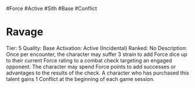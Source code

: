 #Force
#Active
#Sith
#Base
#Conflict 
# Ravage
Tier: 5
Quality: Base
Activation: Active (Incidental)
Ranked: No
Description: Once per encounter, the character may suffer 3 strain to add Force dice up to their current Force rating to a combat check targeting an engaged opponent. The character may spend Force points to add successes or advantages to the results of the check. A character who has purchased this talent gains 1 Conflict at the beginning of each game session.
